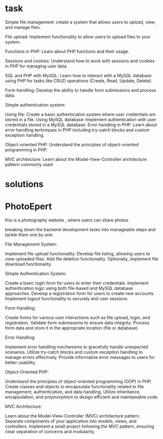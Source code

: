 # task

Simple file management: create a system that allows users to upload, view, and manage files.

File upload: Implement functionality to allow users to upload files to your system.

Functions in PHP: Learn about PHP functions and their usage.

Sessions and cookies: Understand how to work with sessions and cookies in PHP for managing user data.

SQL and PHP with MySQL: Learn how to interact with a MySQL database using PHP for tasks like CRUD operations (Create, Read, Update, Delete).

Form handling: Develop the ability to handle form submissions and process data.

Simple authentication system:

Using file: Create a basic authentication system where user credentials are stored in a file.
Using MySQL database: Implement authentication with user credentials stored in a MySQL database.
Error handling in PHP: Learn about error handling techniques in PHP including try-catch blocks and custom exception handling.

Object-oriented PHP: Understand the principles of object-oriented programming in PHP.

MVC architecture: Learn about the Model-View-Controller architecture pattern commonly used

# solutions

# PhotoEpert

this is a photography website , where users can share photos

breaking down the backend development tasks into manageable steps and tackle them one by one:

File Management System:

Implement file upload functionality.
Develop file listing, allowing users to view uploaded files.
Add file deletion functionality.
Optionally, implement file download functionality.

Simple Authentication System:

Create a basic login form for users to enter their credentials.
Implement authentication logic using both file-based and MySQL database approaches.
Develop a registration form for users to create new accounts.
Implement logout functionality to securely end user sessions.

Form Handling:

Create forms for various user interactions such as file upload, login, and registration.
Validate form submissions to ensure data integrity.
Process form data and store it in the appropriate location (file or database).

Error Handling:

Implement error handling mechanisms to gracefully handle unexpected scenarios.
Utilize try-catch blocks and custom exception handling to manage errors effectively.
Provide informative error messages to users for better usability.

Object-Oriented PHP:

Understand the principles of object-oriented programming (OOP) in PHP.
Create classes and objects to encapsulate functionality related to file management, authentication, and data handling.
Utilize inheritance, encapsulation, and polymorphism to design efficient and maintainable code.

MVC Architecture:

Learn about the Model-View-Controller (MVC) architecture pattern.
Separate components of your application into models, views, and controllers.
Implement a small project following the MVC pattern, ensuring clear separation of concerns and modularity.
